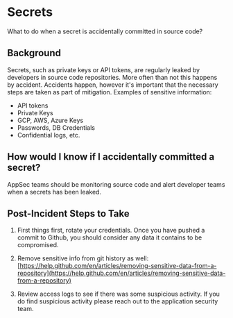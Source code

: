 # Secrets

What to do when a secret is accidentally committed in source code?

## Background

Secrets, such as private keys or API tokens, are regularly leaked by developers in source code repositories. More often than not this happens by accident. Accidents happen, however it's important that the necessary steps are taken as part of mitigation.
Examples of sensitive information:
* API tokens
* Private Keys
* GCP, AWS, Azure Keys
* Passwords, DB Credentials
* Confidential logs, etc.

## How would I know if I accidentally committed a secret?

AppSec teams should be monitoring source code and alert developer teams when a secrets has been leaked.

## Post-Incident Steps to Take

1. First things first, rotate your credentials. Once you have pushed a commit to Github, you should consider any data it contains to be compromised.

2. Remove sensitive info from git history as well: [https://help.github.com/en/articles/removing-sensitive-data-from-a-repository](https://help.github.com/en/articles/removing-sensitive-data-from-a-repository)

3. Review access logs to see if there was some suspicious activity. If you do find suspicious activity please reach out to the application security team.